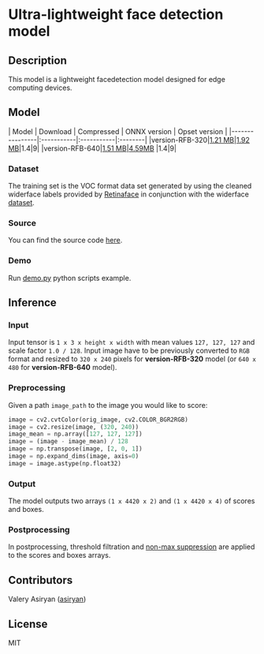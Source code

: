 <!--- SPDX-License-Identifier: MIT -->

# Ultra-lightweight face detection model

## Description
This model is a lightweight facedetection model designed for edge computing devices.

## Model
| Model | Download | Compressed | ONNX version | Opset version |
|----------------|:-----------|:-----------|:--------|
|version-RFB-320|[1.21 MB](models/version-RFB-320.onnx)|[1.92 MB](models/version-RFB-320.tar.gz)|1.4|9|
|version-RFB-640|[1.51 MB](models/version-RFB-640.onnx)|[4.59MB](models/version-RFB-640.tar.gz) |1.4|9|

### Dataset
The training set is the VOC format data set generated by using the cleaned widerface labels provided by [Retinaface](https://arxiv.org/pdf/1905.00641.pdf) in conjunction with the widerface [dataset](http://shuoyang1213.me/WIDERFACE/).

### Source
You can find the source code [here](https://github.com/Linzaer/Ultra-Light-Fast-Generic-Face-Detector-1MB).

### Demo
Run [demo.py](demo.py) python scripts example.

## Inference

### Input
Input tensor is `1 x 3 x height x width` with mean values `127, 127, 127` and scale factor `1.0 / 128`. Input image have to be previously converted to `RGB` format and resized to `320 x 240` pixels for **version-RFB-320** model (or `640 x 480` for **version-RFB-640** model).

### Preprocessing
Given a path `image_path` to the image you would like to score:
```python
image = cv2.cvtColor(orig_image, cv2.COLOR_BGR2RGB)
image = cv2.resize(image, (320, 240))
image_mean = np.array([127, 127, 127])
image = (image - image_mean) / 128
image = np.transpose(image, [2, 0, 1])
image = np.expand_dims(image, axis=0)
image = image.astype(np.float32)
```

### Output
The model outputs two arrays `(1 x 4420 x 2)` and `(1 x 4420 x 4)` of scores and boxes.

### Postprocessing
In postprocessing, threshold filtration and [non-max suppression](dependencies/box_utils.py) are applied to the scores and boxes arrays.

## Contributors
Valery Asiryan ([asiryan](https://github.com/asiryan))

## License
MIT
